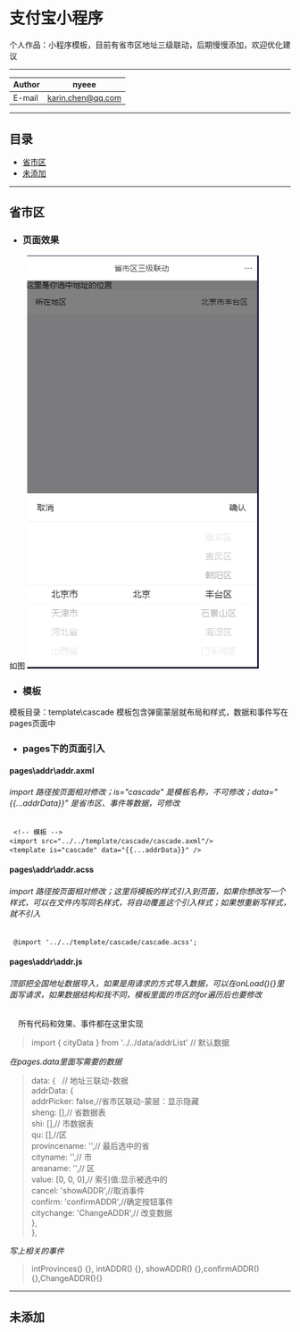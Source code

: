 # 支付宝小程序
个人作品：小程序模板，目前有省市区地址三级联动，后期慢慢添加，欢迎优化建议

****
	
|Author|nyeee|
|---|---
|E-mail|karin.chen@qq.com


****
## 目录
* [省市区](#省市区)
* [未添加](#未添加)


___
## 省市区
- ### 页面效果
如图
![省市区](地址省市区界面.png)  

- ### 模板
模板目录：template\cascade
模板包含弹窗蒙层就布局和样式，数据和事件写在pages页面中  

- ### pages下的页面引入
#### pages\addr\addr.axml
###### *import 路径按页面相对修改；is="cascade" 是模板名称，不可修改；data="{{...addrData}}" 是省市区、事件等数据，可修改*
    
     <!-- 模板 -->
    <import src="../../template/cascade/cascade.axml"/>
    <template is="cascade" data="{{...addrData}}" />
    

#### pages\addr\addr.acss
###### *import 路径按页面相对修改；这里将模板的样式引入到页面，如果你想改写一个样式，可以在文件内写同名样式，将自动覆盖这个引入样式；如果想重新写样式，就不引入*
    
     @import '../../template/cascade/cascade.acss';
        

#### pages\addr\addr.js
###### *顶部把全国地址数据导入，如果是用请求的方式导入数据，可以在onLoad(){}里面写请求，如果数据结构和我不同，模板里面的市区的for遍历后也要修改*
    
     所有代码和效果、事件都在这里实现
        
 
> import { cityData } from '../../data/addrList' // 默认数据

 *在pages.data里面写需要的数据*
> data: {  
>  // 地址三联动-数据  
>  addrData: {  
>   addrPicker: false,//省市区联动-蒙层：显示隐藏  
>   sheng: [],// 省数据表   
>   shi: [],// 市数据表  
>   qu: [],//区  
>   provincename: '',// 最后选中的省  
>   cityname: '',// 市  
>   areaname: '',// 区  
>   value: [0, 0, 0],// 索引值:显示被选中的  
>   cancel: 'showADDR',//取消事件  
>   confirm: 'confirmADDR',//确定按钮事件  
>   citychange: 'ChangeADDR',// 改变数据  
>  },  
> },

 *写上相关的事件*
> intProvinces() {},  intADDR() {},  showADDR() {},confirmADDR(){},ChangeADDR(){}
 
  
   
___
## 未添加


